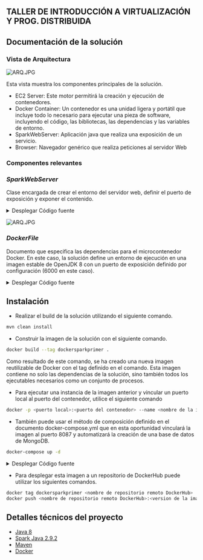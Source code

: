 ## TALLER DE INTRODUCCIÓN A VIRTUALIZACIÓN Y PROG. DISTRIBUIDA



## Documentación de la solución

### Vista de Arquitectura
![ARQ.JPG](Resources/aws.jpg)

Esta vista muestra los componentes principales de la solución.
- EC2 Server: Este motor permitirá la creación y ejecución de contenedores.
- Docker Container: Un contenedor es una unidad ligera y portátil que incluye todo lo necesario para ejecutar una pieza de software, incluyendo el código, las bibliotecas, las dependencias y las variables de entorno.
- SparkWebServer: Aplicación java que realiza una exposición de un servicio.
- Browser: Navegador genérico que realiza peticiones al servidor Web

### Componentes relevantes

### *SparkWebServer*
Clase encargada de crear el entorno del servidor web, definir el puerto de exposición y exponer el contenido.
<details><summary>Desplegar Código fuente</summary>
<p>

#### Encontrado en main/java/SparkWebServer.java

```java
import static spark.Spark.*;

public class SparkWebServer {

    public static void main(String... args){
        port(getPort());
        get("hello", (req,res) -> "Hello Docker!");
    }

    private static int getPort() {
        if (System.getenv("PORT") != null) {
            return Integer.parseInt(System.getenv("PORT"));
        }
        return 4567;
    }

}
```
</details></p>

![ARQ.JPG](Resources/aws.jpg)

### *DockerFile*
Documento que especifica las dependencias para el microcontenedor Docker. En este caso, la solución define un entorno de ejecución en una imagen estable de OpenJDK 8 con un puerto de exposición definido por configuración (6000 en este caso).
<details><summary>Desplegar Código fuente</summary>
<p>

#### Encontrado en DockerFile

```dockerfile
FROM openjdk:8
LABEL authors="David"

WORKDIR /usrapp/bin

ENV PORT 6000

COPY /target/classes /usrapp/bin/classes
COPY /target/dependency /usrapp/bin/dependency

CMD ["java","-cp","./classes:./dependency/*","SparkWebServer"]
```
</details></p>

## Instalación
- Realizar el build de la solución utilizando el siguiente comando.
```bash
mvn clean install
```

- Construir la imagen de la solución con el siguiente comando.
```bash
docker build --tag dockersparkprimer .
```

Como resultado de este comando, se ha creado una nueva imagen reutilizable de Docker con el tag definido en el comando. Esta imagen contiene no solo las dependencias de la solución, sino también todos los ejecutables necesarios como un conjunto de procesos.

- Para ejecutar una instancia de la imagen anterior y vincular un puerto local al puerto del contenedor, utilice el siguiente comando
```bash
docker -p <puerto local>:<puerto del contenedor> --name <nombre de la instancia> <nombre de la imagen>
```

- También puede usar el método de composición definido en el documento docker-compose.yml que en esta oportunidad vinculará la imagen al puerto 8087 y automatizará la creación de una base de datos de MongoDB.
```bash
docker-compose up -d
```
<details><summary>Desplegar Código fuente</summary>
<p>

#### Encontrado en DockerFile

```yml
version: '2'

services:
  web:
    build:
      context: .
      dockerfile: Dockerfile
    container_name: web
    ports:
      - "8087:6000"
  db:
    image: mongo:3.6.1
    container_name: db
    volumes:
      - mongodb:/data/db
      - mongodb_config:/data/configdb
    ports:
      - 27017:27017
    command: mongod

volumes:
  mongodb:
  mongodb_config:
```
</details></p>


- Para desplegar esta imagen a un repositorio de DockerHub puede utilizar los siguientes comandos.
```bash
docker tag dockersparkprimer <nombre de repositorio remoto DockerHub>
docker push <nombre de repositorio remoto DockerHub>:<version de la imagen a desplegar>
```


## Detalles técnicos del proyecto
- [Java 8](https://www.oracle.com/co/java/technologies/javase/javase8-archive-downloads.html)
- [Spark Java 2.9.2](https://mvnrepository.com/artifact/com.sparkjava/spark-core/2.9.2)
- [Maven](https://maven.apache.org/)
- [Docker](https://www.docker.com/)
